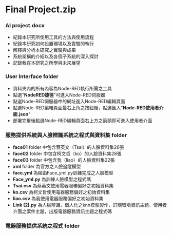 # Final Project.zip
### AI project.docx
* 紀錄本研究所使用工具的方法與使用流程
* 紀錄本研究如何設置環境以及實驗的執行
* 解釋與分析本研究之實驗與成果
* 系統架構的介紹以及各個子系統的深入探討
* 記錄我在本研究之所學與未來展望
### User Interface folder
* 資料夾內的所有內容為Node-RED執行所需之工具
* 點選"**NodeRED捷徑**"可進入Node-RED伺服器
* 點選Node-RED伺服器中的網址進入Node-RED編輯頁面
* 點選Node-RED編輯頁面最右上角之按鈕後，點選匯入"**Node-RED使用者介面.json**"
* 部署完畢後點選Node-RED編輯頁面右上方之箭頭即可進入使用者介面
### 服務提供系統與人臉辨識系統之程式與資料集 folder
* **face01** folder 中包含蔡英文（Tsai）的人臉資料集26張
* **face02** folder 中包含柯文哲（ko）的人臉資料集28張
* **face03** folder 中包含我（liao）的人臉資料集22張
* **xml** folder 為官方之人臉追蹤模型
* **face.yml** 為經由Face_yml.py訓練完成之人臉模型
* **Face_yml.py** 為訓練人臉模型之程式碼
* **Tsai.csv** 為蔡英文使用電器服務偏好之初始資料集
* **ko.csv** 為柯文哲使用電器服務偏好之初始資料集
* **liao.csv** 為我使用電器服務偏好之初始資料集
* **Link (2).py** 為人臉辨識，個人化之knn模型製作，訂閱環境資訊主題，使用者介面之案件主題，出版電器服務資訊主題之程式碼
### 電器服務提供系統之程式 folder

